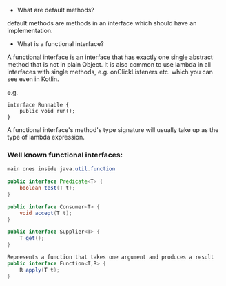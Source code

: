 * What are default methods?

default methods are methods in an interface which should have an implementation.

* What is a functional interface?

A functional interface is an interface that has exactly one single abstract method that is not in plain Object.
It is also common to use lambda in all interfaces with single methods, 
e.g. onClickListeners etc. which you can see even in Kotlin.

e.g. 
```
interface Runnable {
    public void run();
}
```

A functional interface's method's type signature will usually take up as the type of lambda expression.

### Well known functional interfaces:

```Java
main ones inside java.util.function

public interface Predicate<T> {
    boolean test(T t);
}

public interface Consumer<T> {
    void accept(T t);
}

public interface Supplier<T> {
    T get();
}

Represents a function that takes one argument and produces a result
public interface Function<T,R> {
    R apply(T t);
}
```